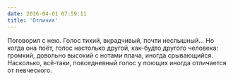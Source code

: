 ```yaml
---
date: 2016-04-01 07:59:11
title: 'Отличия'
---
```


Поговорил с нею. Голос тихий, вкрадчивый, почти неслышный… Но когда она поёт, голос настолько
другой, как-будто другого человека: громкий, довольно высокий с нотами плача, иногда срывающийся.
Насколько, всё‐таки, повседневный голос у поющих иногда отличается от певческого.
